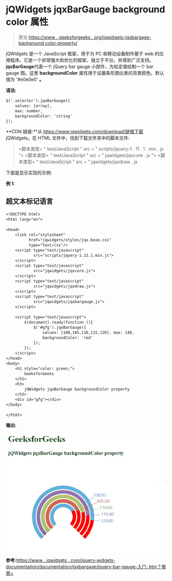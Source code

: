 # jQWidgets jqxBarGauge background color 属性

> 原文:[https://www . geeksforgeeks . org/jqwidgets-jqxbargage-background color-property/](https://www.geeksforgeeks.org/jqwidgets-jqxbargauge-backgroundcolor-property/)

jQWidgets 是一个 JavaScript 框架，用于为 PC 和移动设备制作基于 web 的应用程序。它是一个非常强大和优化的框架，独立于平台，并得到广泛支持。
**jqxBarGauge**代表一个 jQuery bar gauge 小部件，为给定值绘制一个 bar gauge 图。这里 **backgroundColor** 属性用于设置条形图仪表的背景颜色。默认值为 '#e0e0e0' **。**

**语法:**

```
$('.selector').jqxBarGauge({
    values: [array], 
    max: number,
    backgroundColor: 'string'
});
```

**CDN 链接:**从 https://www.jqwidgets.com/download/链接下载 jQWidgets。在 HTML 文件中，找到下载文件夹中的脚本文件:

> <link rel="”stylesheet”" href="”jqwidgets/styles/jqx.base.css”" type="”text/css”">
> <脚本类型= " text/JavaScript " src = " scripts/jquery-1 . 11 . 1 . min . js "></脚本类型>
> <脚本类型= " text/JavaScript " src = " jqwidgets/jqxcore . js "></脚本类型>
> <脚本类型= " text/JavaScript " src = " jqwidgets/jqxdraw . js

下面是显示实现的示例:

**例 1:**

## 超文本标记语言

```
<!DOCTYPE html>
<html lang="en">

<head>
    <link rel="stylesheet" 
          href="jqwidgets/styles/jqx.base.css" 
          type="text/css"/>
    <script type="text/javascript"
            src="scripts/jquery-1.11.1.min.js">
    </script>
    <script type="text/javascript"
            src="jqwidgets/jqxcore.js">
    </script>
    <script type="text/javascript" 
            src="jqwidgets/jqxdraw.js">
    </script>
    <script type="text/javascript" 
            src="jqwidgets/jqxbargauge.js">
    </script>

    <script type="text/javascript">
        $(document).ready(function (){
            $('#gfg').jqxBarGauge({
                values: [100,105,110,115,120], max: 140, 
                backgroundColor: 'red'
            });
        });
    </script>
</head>
<body>
    <h1 style="color: green;"> 
        GeeksforGeeks 
    </h1>
    <h3> 
        jQWidgets jqxBarGauge backgroundColor property
    </h3>
    <div id="gfg"></div>
</body>

</html>
```

**输出:**

![](img/f8fd83bdc15a3b4ac0a3fda0134a79d2.png)

**参考:**[https://www . jqwidgets . com/jquery-widgets-documentation/documentation/jqxbargage/jquery-bar-gauge-入门. htm？搜索=](https://www.jqwidgets.com/jquery-widgets-documentation/documentation/jqxbargauge/jquery-bar-gauge-getting-started.htm?search=)